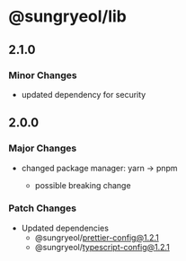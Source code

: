 # @sungryeol/lib

## 2.1.0

### Minor Changes

- updated dependency for security

## 2.0.0

### Major Changes

- changed package manager: yarn -> pnpm

  - possible breaking change

### Patch Changes

- Updated dependencies
  - @sungryeol/prettier-config@1.2.1
  - @sungryeol/typescript-config@1.2.1
